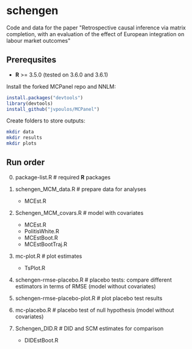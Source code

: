 # schengen
Code and data for the paper "Retrospective causal inference via matrix completion, with an evaluation of the effect of European integration on labour market outcomes"

Prerequsites
------

* **R** >= 3.5.0 (tested on 3.6.0 and 3.6.1)

Install the forked MCPanel repo and NNLM:
```R
install.packages("devtools")
library(devtools) 
install_github("jvpoulos/MCPanel")
```

Create folders to store outputs:

```bash
mkdir data
mkdir results
mkdir plots
```

Run order
------

0. package-list.R # required **R** packages

1. schengen_MCM_data.R # prepare data for analyses
	* MCEst.R

2. Schengen_MCM_covars.R # model with covariates 
	* MCEst.R
	* PolitisWhite.R
	* MCEstBoot.R
	* MCEstBootTraj.R

3. mc-plot.R # plot estimates
	* TsPlot.R

4. schengen-rmse-placebo.R # placebo tests: compare different estimators in terms of RMSE (model without covariates)
5. schengen-rmse-placebo-plot.R  # plot placebo test results

6. mc-placebo.R # placebo test of null hypothesis (model without covariates)

7. Schengen_DID.R # DID and SCM estimates for comparison 
	* DIDEstBoot.R